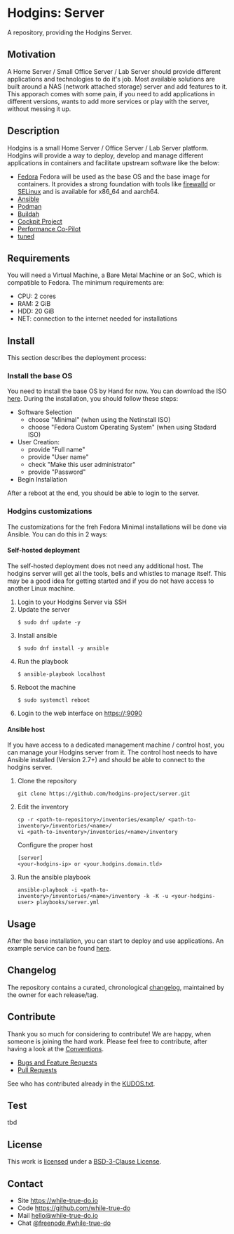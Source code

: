 <!--
Shields
Headers
-->

# Hodgins: Server

A repository, providing the Hodgins Server.

## Motivation

A Home Server / Small Office Server / Lab Server should provide different
applications and technologies to do it's job. Most available solutions are built
around a NAS (network attached storage) server and add features to it. This
apporach comes with some pain, if you need to add applications in different
versions, wants to add more services or play with the server, without messing it
up.

## Description

Hodgins is a small Home Server / Office Server / Lab Server platform. Hodgins
will provide a way to deploy, develop and manage different applications in
containers and facilitate upstream software like the below:

- [Fedora](https://getfedora.org/)
  Fedora will be used as the base OS and the base image for containers. It
  provides a strong foundation with tools like [firewalld]() or [SELinux]() and
  is available for x86_64 and aarch64.
- [Ansible](https://www.ansible.com/)
- [Podman](https://podman.io/)
- [Buildah](https://buildah.io/)
- [Cockpit Project](https://cockpit-project.org/)
- [Performance Co-Pilot](https://pcp.io/)
- [tuned](https://tuned-project.org/)

## Requirements

You will need a Virtual Machine, a Bare Metal Machine or an SoC, which is
compatible to Fedora. The minimum requirements are:

- CPU: 2 cores
- RAM: 2 GiB
- HDD: 20 GiB
- NET: connection to the internet needed for installations

## Install

This section describes the deployment process:

### Install the base OS

You need to install the base OS by Hand for now. You can download the ISO
[here](https://getfedora.org/en/server/download/). During the installation, you
should follow these steps:

- Software Selection
  - choose "Minimal" (when using the Netinstall ISO)
  - choose "Fedora Custom Operating System" (when using Stadard ISO)
- User Creation:
  - provide "Full name"
  - provide "User name"
  - check "Make this user administrator"
  - provide "Password"
- Begin Installation

After a reboot at the end, you should be able to login to the server.

### Hodgins customizations

The customizations for the freh Fedora Minimal installations will be done via
Ansible. You can do this in 2 ways:

#### Self-hosted deployment

The self-hosted deployment does not need any additional host. The hodgins server
will get all the tools, bells and whistles to manage itself. This may be a good
idea for getting started and if you do not have access to another Linux machine.

1. Login to your Hodgins Server via SSH
2. Update the server
    ```
    $ sudo dnf update -y
    ```
2. Install ansible
    ```
    $ sudo dnf install -y ansible
    ```
3. Run the playbook
    ```
    $ ansible-playbook localhost
    ```
4. Reboot the machine
    ```
    $ sudo systemctl reboot
    ```
5. Login to the web interface on [https://<your-hodgins-ip>:9090](https://<your-hodgins-ip>:9090)

#### Ansible host

If you have access to a dedicated management machine / control host, you can
manage your Hodgins server from it. The control host needs to have Ansible
installed (Version 2.7+) and should be able to connect to the hodgins server.

1. Clone the repository
    ```
    git clone https://github.com/hodgins-project/server.git
    ```
2. Edit the inventory
    ```
    cp -r <path-to-repository>/inventories/example/ <path-to-inventory>/inventories/<name>/
    vi <path-to-inventory>/inventories/<name>/inventory
    ```
    Configure the proper host
    ```
    [server]
    <your-hodgins-ip> or <your.hodgins.domain.tld>
    ```
3. Run the ansible playbook
    ```
    ansible-playbook -i <path-to-inventory>/inventories/<name>/inventory -k -K -u <your-hodgins-user> playbooks/server.yml
    ```

## Usage

After the base installation, you can start to deploy and use applications. An
example service can be found [here](https://github.com/hodgins-project/service-example).

## Changelog

The repository contains a curated, chronological [changelog](CHANGELOG.md),
maintained by the owner for each release/tag.

## Contribute

Thank you so much for considering to contribute! We are happy, when someone is
joining the hard work. Please feel free to contribute, after having a look at
the [Conventions](https://github.com/while-true-do/doc-library/).

- [Bugs and Feature Requests](https://github.com/hodgins-project/server/issues)
- [Pull Requests](https://github.com/hodgins-project/server/pulls)

See who has contributed already in the [KUDOS.txt](KUDOS.txt).

## Test

tbd

## License

This work is [licensed](LICENSE) under a
[BSD-3-Clause License](https://opensource.org/licenses/BSD-3-Clause).

## Contact

-   Site <https://while-true-do.io>
-   Code <https://github.com/while-true-do>
-   Mail [hello@while-true-do.io](mailto:hello@while-true-do.io)
-   Chat [@freenode #while-true-do](https://webchat.freenode.net/#while-true-do)
